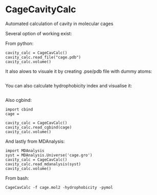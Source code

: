 # CageCavityCalc
Automated calculation of cavity in molecular cages

Several option of working exist:

From python:
```
cavity_calc = CageCavCalc()
cavity_calc.read_file("cage.pdb")
cavity_calc.volume()
```
It also alows to visuale it by creating .pse/pdb file with dummy atoms:
```
```
You can also calculate hydrophobicity index and visualise it:
```
```

Also cgbind:
```
import cbind
cage =  

cavity_calc = CageCavCalc()
cavity_calc.read_cgbind(cage)
cavity_calc.volume()
```

And lastly from MDAnalysis:
```
import MDAnalysis
syst = MDAnalysis.Universe('cage.gro')
cavity_calc = CageCavCalc()
cavity_calc.read_mdanalysis(syst)
cavity_calc.volume()
```

From bash:
```
CageCavCalc -f cage.mol2 -hydrophobicity -pymol
```
